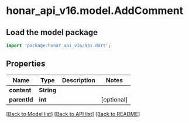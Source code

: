# honar_api_v16.model.AddComment

## Load the model package
```dart
import 'package:honar_api_v16/api.dart';
```

## Properties
Name | Type | Description | Notes
------------ | ------------- | ------------- | -------------
**content** | **String** |  | 
**parentId** | **int** |  | [optional] 

[[Back to Model list]](../README.md#documentation-for-models) [[Back to API list]](../README.md#documentation-for-api-endpoints) [[Back to README]](../README.md)


